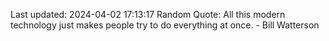 Last updated: 2024-04-02 17:13:17
Random Quote: All this modern technology just makes people try to do everything at once. - Bill Watterson